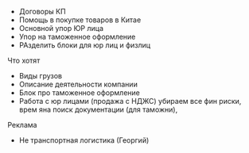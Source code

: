 - Договоры КП
- Помощь в покупке товаров в Китае
- Основной упор ЮР лица
- Упор на таможенное оформление
- РАзделить блоки для юр лиц и физлиц


Что хотят
- Виды грузов
- Описание деятельности компании
- Блок про таможенное оформление
- Работа с юр лицами (продажа с НДЖС) убираем все фин риски, врем яна поиск документации (для таможни), 


Реклама
- Не транспортная логистика (Георгий)